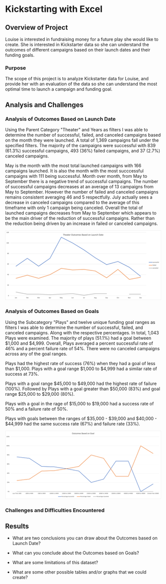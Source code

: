 # Kickstarting with Excel

## Overview of Project
Louise is interested in fundraising money for a future play she would like to create. She is interested in Kickstarter data so she can understand the outcomes of different campaigns based on their launch dates and their funding goals. 
 
### Purpose
The scope of this project is to analyze Kickstarter data for Louise, and provide her with an evaluation of the data so she can understand the most optimal time to launch a campaign and funding goal.

## Analysis and Challenges

### Analysis of Outcomes Based on Launch Date

Using the Parent Category "Theater" and Years as filters I was able to determine the number of successful, failed, and canceled campaigns based on the month they were launched. A total of 1,369 campaigns fall under the specified filters. The majority of the campaigns were successful with 839 (61.3%) successful campaigns, 493 (36%) failed campaigns, and 37 (2.7%) canceled campaigns. 

May is the month with the most total launched campaigns with 166 campaigns launched. It is also the month with the most succcessful campaigns with 111 being successful. Month over month, from May to September there is a negative trend of successful campaigns. The number of successful campaigns decreases at an average of 13 campaigns from May to September. However the number of failed and canceled campaigns remains consistent averaging 46 and 5 respectfully. July actually sees a decrease in canceled campaigns compared to the average of this timeframe with only 1 campaign being canceled. Overall the total of launched campaigns decreases from May to September which appears to be the main driver of the reduction of successful campaigns. Rather than the reduction being driven by an increase in failed or canceled campaigns. 


![](/Resources/Theater_Outcomes_vs_Launch.png)

### Analysis of Outcomes Based on Goals

Using the Subcategory "Plays" and twelve unique funding goal ranges as filters I was able to determine the number of successful, failed, and canceled campaigns. Along with the respective percentages. In total, 1,043 Plays were examined. The majority of plays (51.1%) had a goal between $1,000 and $4,999. Overall, Plays averaged a percent successful rate of 46% and a percent failure rate of 54%. There were no canceled campaigns across any of the goal ranges. 

Plays had the highest rate of success (76%) when they had a goal of less than $1,000. Plays with a goal range $1,000 to $4,999 had a similar rate of success at 73%. 

Plays with a goal range $45,000 to $49,000 had the highest rate of failure (100%). Followed by Plays with a goal greater than $50,000 (83%) and goal range $25,000 to $29,000 (80%). 

Plays with a goal in the rage of $15,000 to $19,000 had a success rate of 50% and a failure rate of 50%. 

Plays with goals between the ranges of $35,000 - $39,000 and $40,000 - $44,999 had the same success rate (67%) and failure rate (33%).

![](/Resources/Outcomes_vs_Goals.png)

### Challenges and Difficulties Encountered

## Results

- What are two conclusions you can draw about the Outcomes based on Launch Date?

- What can you conclude about the Outcomes based on Goals?

- What are some limitations of this dataset?

- What are some other possible tables and/or graphs that we could create?
